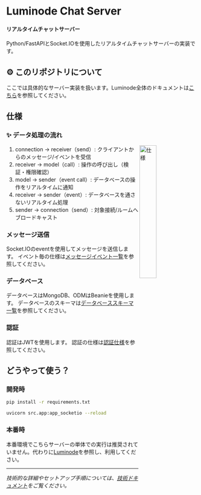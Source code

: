 # Luminode Chat Server

#### リアルタイムチャットサーバー
Python/FastAPIとSocket.IOを使用したリアルタイムチャットサーバーの実装です。

## ⚙️ このリポジトリについて
ここでは具体的なサーバー実装を扱います。Luminode全体のドキュメントは[こちら](https://github.com/Luminode-Project/Luminode)を参照してください。

## 仕様
### ✨ データ処理の流れ
<img src="https://i.gyazo.com/497a093c2c2032d76fb1e44cd49d1b59.png" alt="仕様" align="right" width="30%" />

1. connection → receiver（send）: クライアントからのメッセージ/イベントを受信
2. receiver → model（call）: 操作の呼び出し（検証・権限確認）
3. model → sender（event call）: データベースの操作をリアルタイムに通知
4. receiver → sender（event）: データベースを通さないリアルタイム処理
5. sender → connection（send）: 対象接続/ルームへブロードキャスト

### メッセージ送信
Socket.IOのeventを使用してメッセージを送信します。
イベント毎の仕様は[メッセージイベント一覧](docs/message_events.md)を参照してください。

### データベース
データベースはMongoDB、ODMはBeanieを使用します。
データベースのスキーマは[データベーススキーマ一覧](docs/database_schemas.md)を参照してください。

### 認証
認証はJWTを使用します。
認証の仕様は[認証仕様](docs/authentication.md)を参照してください。

## どうやって使う？
### 開発時
```bash
pip install -r requirements.txt
```
```bash
uvicorn src.app:app_socketio --reload
```

### 本番時
本番環境でこちらサーバーの単体での実行は推奨されていません。代わりに[Luminode](https://github.com/Luminode-Project/Luminode)を参照し、利用してください。

---

*技術的な詳細やセットアップ手順については、[技術ドキュメント](docs/tech.md)をご覧ください。*